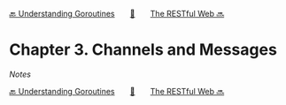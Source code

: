 [🔙 Understanding Goroutines][previous-chapter]&nbsp;&nbsp;&nbsp;&nbsp;&nbsp;&nbsp;&nbsp;[🏡][readme]&nbsp;&nbsp;&nbsp;&nbsp;&nbsp;&nbsp;&nbsp;[The RESTful Web 🔜][upcoming-chapter]

# Chapter 3. Channels and Messages

_Notes_

[🔙 Understanding Goroutines][previous-chapter]&nbsp;&nbsp;&nbsp;&nbsp;&nbsp;&nbsp;&nbsp;[🏡][readme]&nbsp;&nbsp;&nbsp;&nbsp;&nbsp;&nbsp;&nbsp;[The RESTful Web 🔜][upcoming-chapter]

[readme]: README.md
[previous-chapter]: ch02-understanding-goroutines.md
[upcoming-chapter]: ch04-the-restful-web.md